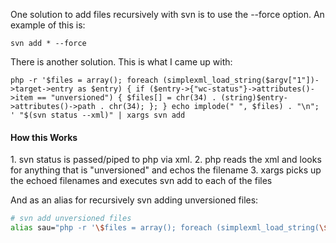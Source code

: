 One solution to add files recursively with svn is to use the --force option. An example of this is:

```
svn add * --force
```

There is another solution. This is what I came up with:
```
php -r '$files = array(); foreach (simplexml_load_string($argv["1"])->target->entry as $entry) { if ($entry->{"wc-status"}->attributes()->item == "unversioned") { $files[] = chr(34) . (string)$entry->attributes()->path . chr(34); }; } echo implode(" ", $files) . "\n"; ' "$(svn status --xml)" | xargs svn add
```

<h4>How this Works</h4>
1. svn status is passed/piped to php via xml.
2. php reads the xml and looks for anything that is "unversioned" and echos the filename
3. xargs picks up the echoed filenames and executes svn add to each of the files

And as an alias for recursively svn adding unversioned files:
```sh
# svn add unversioned files
alias sau="php -r '\$files = array(); foreach (simplexml_load_string(\$argv[\"1\"])->target->entry as \$entry) { if (\$entry->{\"wc-status\"}->attributes()->item == \"unversioned\") { \$files[] = chr(34) . (string)\$entry->attributes()->path . chr(34); }; } echo implode(\" \", \$files) . \"\n\"; ' \"\$(svn status --xml)\" | xargs svn add"
```